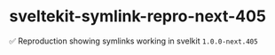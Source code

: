 # sveltekit-symlink-repro-next-405
✅ Reproduction showing symlinks working in svelkit `1.0.0-next.405`
